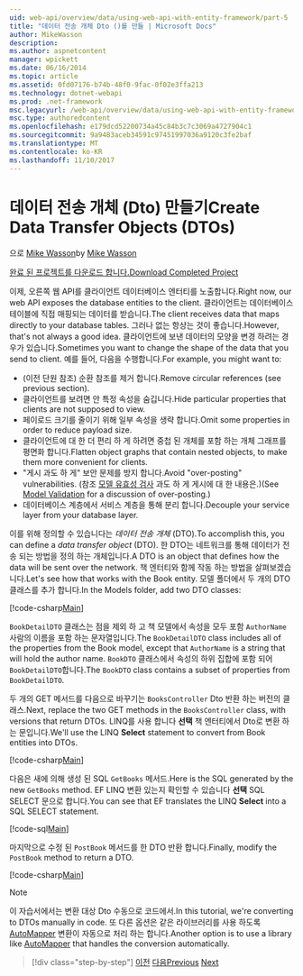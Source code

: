 ```yaml
---
uid: web-api/overview/data/using-web-api-with-entity-framework/part-5
title: "데이터 전송 개체 Dto ()를 만들 | Microsoft Docs"
author: MikeWasson
description: 
ms.author: aspnetcontent
manager: wpickett
ms.date: 06/16/2014
ms.topic: article
ms.assetid: 0fd07176-b74b-48f0-9fac-0f02e3ffa213
ms.technology: dotnet-webapi
ms.prod: .net-framework
msc.legacyurl: /web-api/overview/data/using-web-api-with-entity-framework/part-5
msc.type: authoredcontent
ms.openlocfilehash: e179dcd52200734a45c84b3c7c3069a4727904c1
ms.sourcegitcommit: 9a9483aceb34591c97451997036a9120c3fe2baf
ms.translationtype: MT
ms.contentlocale: ko-KR
ms.lasthandoff: 11/10/2017
---
```

<a name="create-data-transfer-objects-dtos"></a><span data-ttu-id="575ef-102">데이터 전송 개체 (Dto) 만들기</span><span class="sxs-lookup"><span data-stu-id="575ef-102">Create Data Transfer Objects (DTOs)</span></span>
====================
<span data-ttu-id="575ef-103">으로 [Mike Wasson](https://github.com/MikeWasson)</span><span class="sxs-lookup"><span data-stu-id="575ef-103">by [Mike Wasson](https://github.com/MikeWasson)</span></span>

[<span data-ttu-id="575ef-104">완료 된 프로젝트를 다운로드 합니다.</span><span class="sxs-lookup"><span data-stu-id="575ef-104">Download Completed Project</span></span>](https://github.com/MikeWasson/BookService)

<span data-ttu-id="575ef-105">이제, 오른쪽 웹 API를 클라이언트 데이터베이스 엔터티를 노출합니다.</span><span class="sxs-lookup"><span data-stu-id="575ef-105">Right now, our web API exposes the database entities to the client.</span></span> <span data-ttu-id="575ef-106">클라이언트는 데이터베이스 테이블에 직접 매핑되는 데이터를 받습니다.</span><span class="sxs-lookup"><span data-stu-id="575ef-106">The client receives data that maps directly to your database tables.</span></span> <span data-ttu-id="575ef-107">그러나 없는 항상는 것이 좋습니다.</span><span class="sxs-lookup"><span data-stu-id="575ef-107">However, that's not always a good idea.</span></span> <span data-ttu-id="575ef-108">클라이언트에 보낸 데이터의 모양을 변경 하려는 경우가 있습니다.</span><span class="sxs-lookup"><span data-stu-id="575ef-108">Sometimes you want to change the shape of the data that you send to client.</span></span> <span data-ttu-id="575ef-109">예를 들어, 다음을 수행합니다.</span><span class="sxs-lookup"><span data-stu-id="575ef-109">For example, you might want to:</span></span>

- <span data-ttu-id="575ef-110">(이전 단원 참조) 순환 참조를 제거 합니다.</span><span class="sxs-lookup"><span data-stu-id="575ef-110">Remove circular references (see previous section).</span></span>
- <span data-ttu-id="575ef-111">클라이언트를 보려면 안 특정 속성을 숨깁니다.</span><span class="sxs-lookup"><span data-stu-id="575ef-111">Hide particular properties that clients are not supposed to view.</span></span>
- <span data-ttu-id="575ef-112">페이로드 크기를 줄이기 위해 일부 속성을 생략 합니다.</span><span class="sxs-lookup"><span data-stu-id="575ef-112">Omit some properties in order to reduce payload size.</span></span>
- <span data-ttu-id="575ef-113">클라이언트에 대 한 더 편리 하 게 하려면 중첩 된 개체를 포함 하는 개체 그래프를 평면화 합니다.</span><span class="sxs-lookup"><span data-stu-id="575ef-113">Flatten object graphs that contain nested objects, to make them more convenient for clients.</span></span>
- <span data-ttu-id="575ef-114">"게시 과도 하 게" 보안 문제를 방지 합니다.</span><span class="sxs-lookup"><span data-stu-id="575ef-114">Avoid "over-posting" vulnerabilities.</span></span> <span data-ttu-id="575ef-115">(참조 [모델 유효성 검사](../../formats-and-model-binding/model-validation-in-aspnet-web-api.md) 과도 하 게 게시에 대 한 내용은.)</span><span class="sxs-lookup"><span data-stu-id="575ef-115">(See [Model Validation](../../formats-and-model-binding/model-validation-in-aspnet-web-api.md) for a discussion of over-posting.)</span></span>
- <span data-ttu-id="575ef-116">데이터베이스 계층에서 서비스 계층을 통해 분리 합니다.</span><span class="sxs-lookup"><span data-stu-id="575ef-116">Decouple your service layer from your database layer.</span></span>

<span data-ttu-id="575ef-117">이를 위해 정의할 수 있습니다는 *데이터 전송 개체* (DTO).</span><span class="sxs-lookup"><span data-stu-id="575ef-117">To accomplish this, you can define a *data transfer object* (DTO).</span></span> <span data-ttu-id="575ef-118">한 DTO는 네트워크를 통해 데이터가 전송 되는 방법을 정의 하는 개체입니다.</span><span class="sxs-lookup"><span data-stu-id="575ef-118">A DTO is an object that defines how the data will be sent over the network.</span></span> <span data-ttu-id="575ef-119">책 엔터티와 함께 작동 하는 방법을 살펴보겠습니다.</span><span class="sxs-lookup"><span data-stu-id="575ef-119">Let's see how that works with the Book entity.</span></span> <span data-ttu-id="575ef-120">모델 폴더에서 두 개의 DTO 클래스를 추가 합니다.</span><span class="sxs-lookup"><span data-stu-id="575ef-120">In the Models folder, add two DTO classes:</span></span>

[!code-csharp[Main](part-5/samples/sample1.cs)]

<span data-ttu-id="575ef-121">`BookDetailDTO` 클래스는 점을 제외 하 고 책 모델에서 속성을 모두 포함 `AuthorName` 사람의 이름을 포함 하는 문자열입니다.</span><span class="sxs-lookup"><span data-stu-id="575ef-121">The `BookDetailDTO` class includes all of the properties from the Book model, except that `AuthorName` is a string that will hold the author name.</span></span> <span data-ttu-id="575ef-122">`BookDTO` 클래스에서 속성의 하위 집합에 포함 되어 `BookDetailDTO`합니다.</span><span class="sxs-lookup"><span data-stu-id="575ef-122">The `BookDTO` class contains a subset of properties from `BookDetailDTO`.</span></span>

<span data-ttu-id="575ef-123">두 개의 GET 메서드를 다음으로 바꾸기는 `BooksController` Dto 반환 하는 버전의 클래스.</span><span class="sxs-lookup"><span data-stu-id="575ef-123">Next, replace the two GET methods in the `BooksController` class, with versions that return DTOs.</span></span> <span data-ttu-id="575ef-124">LINQ를 사용 합니다 **선택** 책 엔터티에서 Dto로 변환 하는 문입니다.</span><span class="sxs-lookup"><span data-stu-id="575ef-124">We'll use the LINQ **Select** statement to convert from Book entities into DTOs.</span></span>

[!code-csharp[Main](part-5/samples/sample2.cs)]

<span data-ttu-id="575ef-125">다음은 새에 의해 생성 된 SQL `GetBooks` 메서드.</span><span class="sxs-lookup"><span data-stu-id="575ef-125">Here is the SQL generated by the new `GetBooks` method.</span></span> <span data-ttu-id="575ef-126">EF LINQ 변환 있는지 확인할 수 있습니다 **선택** SQL SELECT 문으로 합니다.</span><span class="sxs-lookup"><span data-stu-id="575ef-126">You can see that EF translates the LINQ **Select** into a SQL SELECT statement.</span></span>

[!code-sql[Main](part-5/samples/sample3.sql)]

<span data-ttu-id="575ef-127">마지막으로 수정 된 `PostBook` 메서드를 한 DTO 반환 합니다.</span><span class="sxs-lookup"><span data-stu-id="575ef-127">Finally, modify the `PostBook` method to return a DTO.</span></span>

[!code-csharp[Main](part-5/samples/sample4.cs)]

> [!NOTE]
> <span data-ttu-id="575ef-128">이 자습서에서는 변환 대상 Dto 수동으로 코드에서.</span><span class="sxs-lookup"><span data-stu-id="575ef-128">In this tutorial, we're converting to DTOs manually in code.</span></span> <span data-ttu-id="575ef-129">또 다른 옵션은 같은 라이브러리를 사용 하도록 [AutoMapper](http://automapper.org/) 변환이 자동으로 처리 하는 합니다.</span><span class="sxs-lookup"><span data-stu-id="575ef-129">Another option is to use a library like [AutoMapper](http://automapper.org/) that handles the conversion automatically.</span></span>

>[!div class="step-by-step"]
<span data-ttu-id="575ef-130">[이전](part-4.md)
[다음](part-6.md)</span><span class="sxs-lookup"><span data-stu-id="575ef-130">[Previous](part-4.md)
[Next](part-6.md)</span></span>
